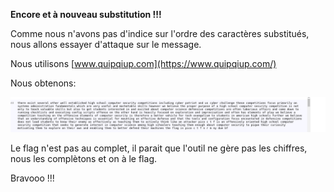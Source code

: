 **Encore et à nouveau substitution !!!**

Comme nous n'avons pas d'indice sur l'ordre des caractères substitués, nous allons essayer d'attaque sur le message.

Nous utilisons [www.quipqiup.com](https://www.quipqiup.com/)

Nous obtenons: 

<img src='cap1.png'/>

Le flag n'est pas au complet, il parait que l'outil ne gère pas les chiffres, nous les complètons et on à le flag.

Bravooo !!!
